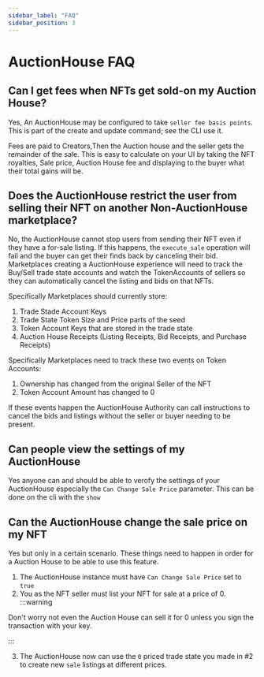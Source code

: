 ```yaml
---
sidebar_label: "FAQ"
sidebar_position: 3
---
```


# AuctionHouse FAQ


## Can I get fees when NFTs get sold-on my Auction House?
Yes, An AuctionHouse may be configured to take `seller fee basis points`. This is part of the create and update command; see the CLI use it.

Fees are paid to Creators,Then the Auction house and the seller gets the remainder of the sale. This is easy to calculate on your UI by taking the NFT royalties, Sale price, Auction House fee and displaying to the buyer what their total gains will be.

## Does the AuctionHouse restrict the user from selling their NFT on another Non-AuctionHouse marketplace?
No, the AuctionHouse cannot stop users from sending their NFT even if they have a for-sale listing. If this happens, the `execute_sale` operation will fail and the buyer can get their finds back by canceling their bid.
Marketplaces creating a AuctionHouse experience will need to track the Buy/Sell trade state accounts and watch the TokenAccounts of sellers so they can automatically cancel the listing and bids on that NFTs.

Specifically Marketplaces should currently store:

1. Trade Stade Account Keys
2. Trade State Token Size and Price parts of the seed
3. Token Account Keys that are stored in the trade state
4. Auction House Receipts (Listing Receipts, Bid Receipts, and Purchase Receipts)

Specifically Marketplaces need to track these two events on Token Accounts:

1. Ownership has changed from the original Seller of the NFT
2. Token Account Amount has changed to 0

If these events happen the AuctionHouse Authority can call instructions to cancel the bids and listings without the seller or buyer needing to be present.

## Can people view the settings of my AuctionHouse
Yes anyone can and should be able to verofy the settings of your AuctionHouse especially the `Can Change Sale Price` parameter.
This can be done on the cli with the `show`


## Can the AuctionHouse change the sale price on my NFT
Yes but only in a certain scenario. These things need to happen in order for a Auction House to be able to use this feature.

1. The AuctionHouse instance must have `Can Change Sale Price` set to `true`
2. You as the NFT seller must list your NFT for sale at a price of 0. 
:::warning

Don't worry not even the Auction House can sell it for 0 unless you sign the transaction with your key.

:::

3. The AuctionHouse now can use the `0` priced trade state you made in #2 to create new `sale` listings at different prices. 



